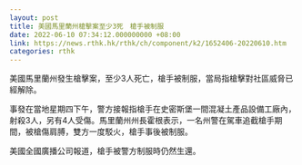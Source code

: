 ```yaml
---
layout: post
title: 美國馬里蘭州槍擊案至少3死　槍手被制服
date: 2022-06-10 07:34:12.000000000 +08:00
link: https://news.rthk.hk/rthk/ch/component/k2/1652406-20220610.htm
categories: rthk
---
```


美國馬里蘭州發生槍擊案，至少3人死亡，槍手被制服，當局指槍擊對社區威脅已經解除。

事發在當地星期四下午，警方接報指槍手在史密斯堡一間混凝土產品設備工廠內，射殺3人，另有4人受傷。馬里蘭州州長霍根表示，一名州警在駕車追截槍手期間，被槍傷肩膊，雙方一度駁火，槍手事後被制服。

美國全國廣播公司報道，槍手被警方制服時仍然生還。
